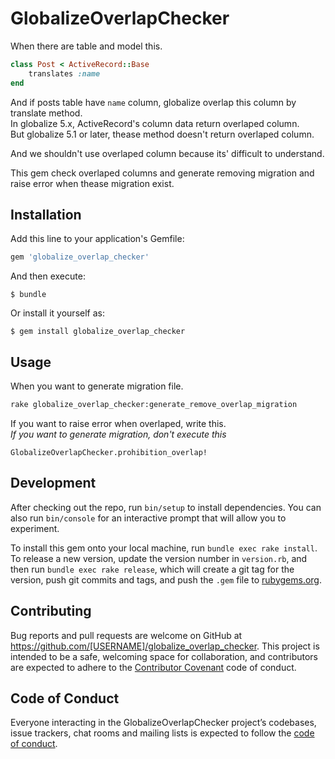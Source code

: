 # GlobalizeOverlapChecker

When there are table and model this.

```ruby
class Post < ActiveRecord::Base
    translates :name
end
```

And if posts table have `name` column, globalize overlap this column by translate method.   
In globalize 5.x, ActiveRecord's column data return overlaped column.  
But globalize 5.1 or later, thease method doesn't return overlaped column.  

And we shouldn't use overlaped column because its' difficult to understand.  

This gem check overlaped columns and generate removing migration and raise error when thease migration exist.  

## Installation

Add this line to your application's Gemfile:

```ruby
gem 'globalize_overlap_checker'
```

And then execute:

    $ bundle

Or install it yourself as:

    $ gem install globalize_overlap_checker

## Usage

When you want to generate migration file.
```bash
rake globalize_overlap_checker:generate_remove_overlap_migration
```

If you want to raise error when overlaped, write this.  
*If you want to generate migration, don't execute this*

```
GlobalizeOverlapChecker.prohibition_overlap!
```


## Development

After checking out the repo, run `bin/setup` to install dependencies. You can also run `bin/console` for an interactive prompt that will allow you to experiment.

To install this gem onto your local machine, run `bundle exec rake install`. To release a new version, update the version number in `version.rb`, and then run `bundle exec rake release`, which will create a git tag for the version, push git commits and tags, and push the `.gem` file to [rubygems.org](https://rubygems.org).

## Contributing

Bug reports and pull requests are welcome on GitHub at https://github.com/[USERNAME]/globalize_overlap_checker. This project is intended to be a safe, welcoming space for collaboration, and contributors are expected to adhere to the [Contributor Covenant](http://contributor-covenant.org) code of conduct.

## Code of Conduct

Everyone interacting in the GlobalizeOverlapChecker project’s codebases, issue trackers, chat rooms and mailing lists is expected to follow the [code of conduct](https://github.com/[USERNAME]/globalize_overlap_checker/blob/master/CODE_OF_CONDUCT.md).
